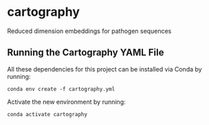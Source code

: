 # cartography
Reduced dimension embeddings for pathogen sequences

## Running the Cartography YAML File
All these dependencies for this project can be installed via Conda by running:

```
conda env create -f cartography.yml
```

Activate the new environment by running:

```
conda activate cartography
```
